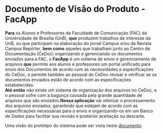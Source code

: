 # Documento de Visão do Produto - FacApp

**Para** os Alunos e Professores da Faculdade de Comunicação (FAC) da Universidade de Brasília (UnB), **que** produzem trabalhos de interesse da UnB, ou que participam na elaboração do jornal Campus e/ou da Revista Campus Repórter, **bem como** aqueles que trabalham junto ao Centro de Documentação (CeDoc) organizando e gerenciando os documentos enviados para a FAC, o **FacApp** é um sistema de envio e gerenciamento de arquivos **que** permite aos alunos e professores um portal unificado para envio dos Documentos de acordo com as necessidades e especificações do CeDoc, e permite também ao pessoal do CeDoc revisar e verificar se os documentos enviados estão de acordo com as especificações estabelecidas.   
**Até então** não existe um sistema de organização dos arquivos no CeDoc, e o pessoal sofre com a bagunça causada pela grande quantidade de arquivos que são enviados.**Nossa aplicação** vai otimizar o processamento dos arquivos enviados, garantindo que estejam de acordo com as especificações necessárias para o envio e organizando-os em um Banco de Dados para facilitar sua revisão e posterior aceitação ou descarte.

Uma visão do protótipo do sistema pode ser vista neste [documento](prototipo_FAC_UnB.pdf).